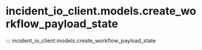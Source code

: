 # incident_io_client.models.create_workflow_payload_state

::: incident_io_client.models.create_workflow_payload_state

